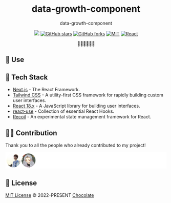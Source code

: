 <h1 align="center">data-growth-component</h1>

<p align="center">
data-growth-component
</p>

<p align="center">
<a href="https://space.bilibili.com/351534170"><img src="https://img.shields.io/badge/dynamic/json?labelColor=FE7398&logo=bilibili&logoColor=white&label=bilibili%20fans&color=00aeec&query=%24.data.totalSubs&url=https%3A%2F%2Fapi.spencerwoo.com%2Fsubstats%2F%3Fsource%3Dbilibili%26queryKey%3D351534170" /></a>
<a href="https://github.com/Chocolate1999/data-growth-component" target="__blank"><img alt="GitHub stars" src="https://img.shields.io/github/stars/Chocolate1999/data-growth-component?style=social"></a>
<a href="https://github.com/Chocolate1999/data-growth-component/network"><img alt="GitHub forks" src="https://img.shields.io/github/forks/Chocolate1999/data-growth-component?style=social"></a>
<a href="https://github.com/Chocolate1999/data-growth-component" target="__blank"><img alt="MIT" src="https://img.shields.io/github/license/Chocolate1999/data-growth-component"></a>
<a href="https://github.com/Chocolate1999/data-growth-component" target="__blank"><img alt="React" src="https://img.shields.io/badge/-React-%23282C34?style=flat-square&logo=react"></a>
</p>

<p align="center">
 🧑‍💻👩‍💻👨‍💻
</p>

## 🚀 Use

## 🦄 Tech Stack

- [Next.js](https://nextjs.org/) - The React Framework.
- [Tailwind CSS](https://tailwindcss.com/) - A utility-first CSS framework for rapidly building custom user interfaces.
- [React 18.x](https://reactjs.org/) - A JavaScript library for building user interfaces.
- [react-use](https://streamich.github.io/react-use/) - Collection of essential React Hooks.
- [Recoil](https://recoiljs.org/) - An experimental state management framework for React.

## 🧑‍💻 Contribution

Thank you to all the people who already contributed to my project!

<a href="https://github.com/Chocolate1999/data-growth-component/graphs/contributors"><img src="https://github.com/Chocolate1999/data-growth-component/blob/main/CONTRIBUTORS.svg" /></a>

## 📄 License

[MIT License](https://github.com/Chocolate1999/data-growth-component/blob/main/LICENSE) © 2022-PRESENT [Chocolate](https://github.com/Chocolate1999)
